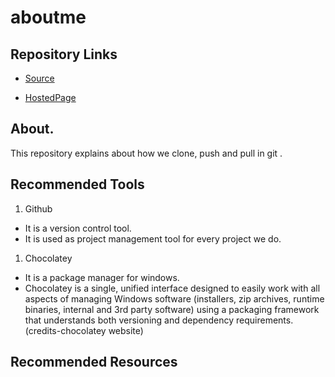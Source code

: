 # aboutme

## Repository Links

- [Source](https://github.com/SaiNikhilPippara/aboutme)

- [HostedPage]( https://sainikhilpippara.github.io/aboutme/)

## About.
This repository explains about how we clone, push and pull in git .

## Recommended Tools

1. Github
- It is a version control tool.
- It is used as project management tool for every project we do.

1. Chocolatey
- It is a package manager for windows.
- Chocolatey is a single, unified interface designed to easily work with all aspects of managing Windows software (installers, zip archives, runtime binaries, internal and 3rd party software) using a packaging framework that understands both versioning and dependency requirements.(credits-chocolatey website)

## Recommended Resources



